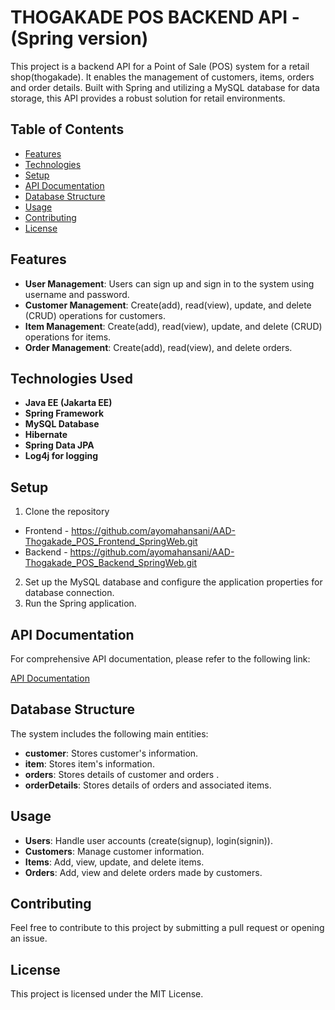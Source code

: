 
# THOGAKADE  POS  BACKEND  API - (Spring version)

This project is a backend API for a Point of Sale (POS) system for a retail shop(thogakade). It enables the management of customers, items, orders and order details. Built with Spring and utilizing a MySQL database for data storage, this API provides a robust solution for retail environments.

## Table of Contents

- [Features](#features)
- [Technologies](#technologies)
- [Setup](#setup)
- [API Documentation](#api-documentation)
- [Database Structure](#database-structure)
- [Usage](#usage)
- [Contributing](#contributing)
- [License](#license)

## Features

- **User Management**: Users can sign up and sign in to the system using username and password.
- **Customer Management**: Create(add), read(view), update, and delete (CRUD) operations for customers.
- **Item Management**: Create(add), read(view), update, and delete (CRUD) operations for items.
- **Order Management**: Create(add), read(view), and delete orders.

## Technologies Used

- **Java EE (Jakarta EE)**
- **Spring Framework**
- **MySQL Database**
- **Hibernate**
- **Spring Data JPA**
- **Log4j for logging**

## Setup

1. Clone the repository
- Frontend - https://github.com/ayomahansani/AAD-Thogakade_POS_Frontend_SpringWeb.git
- Backend - https://github.com/ayomahansani/AAD-Thogakade_POS_Backend_SpringWeb.git
2. Set up the MySQL database and configure the application properties for database connection.
3. Run the Spring  application.

## API Documentation

For comprehensive API documentation, please refer to the following link:

[API Documentation](https://documenter.getpostman.com/view/36195888/2sAXxTcB6o)

## Database Structure

The system includes the following main entities:

- **customer**: Stores customer's information.
- **item**: Stores item's information.
- **orders**: Stores details of customer and orders .
- **orderDetails**: Stores details of orders and associated items.

## Usage

- **Users**: Handle user accounts (create(signup), login(signin)).
- **Customers**: Manage customer information.
- **Items**: Add, view, update, and delete items.
- **Orders**: Add, view and delete orders made by customers.

## Contributing

Feel free to contribute to this project by submitting a pull request or opening an issue.

## License

This project is licensed under the MIT License.
